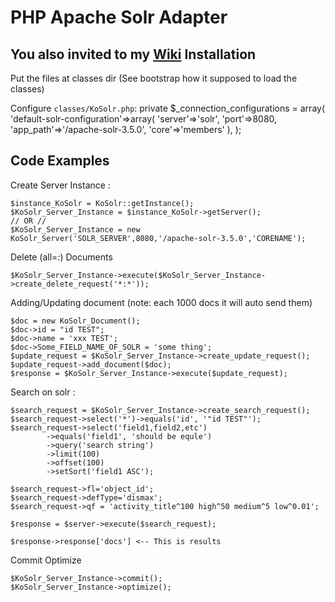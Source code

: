 PHP Apache Solr Adapter
=======================
You also invited to my [Wiki][wik]
Installation
-----------

Put the files at classes dir (See bootstrap how it supposed to load the classes)

Configure `classes/KoSolr.php`: 
    private $_connection_configurations = array(
        'default-solr-configuration'=>array(
            'server'=>'solr',
            'port'=>8080,
            'app_path'=>'/apache-solr-3.5.0',
            'core'=>'members'
        ),
    );
    

Code Examples
-----------

Create Server Instance :
    
    $instance_KoSolr = KoSolr::getInstance();
    $KoSolr_Server_Instance = $instance_KoSolr->getServer();
    // OR //
    $KoSolr_Server_Instance = new KoSolr_Server('SOLR_SERVER',8080,'/apache-solr-3.5.0','CORENAME');

Delete (all=*:*) Documents
    
    $KoSolr_Server_Instance->execute($KoSolr_Server_Instance->create_delete_request('*:*'));
    
Adding/Updating document (note: each 1000 docs it will auto send them)

    $doc = new KoSolr_Document();            
    $doc->id = "id TEST";
    $doc->name = 'xxx TEST';
    $doc->Some_FIELD_NAME_OF_SOLR = 'some thing';
    $update_request = $KoSolr_Server_Instance->create_update_request();
    $update_request->add_document($doc);
    $response = $KoSolr_Server_Instance->execute($update_request);   

Search on solr :

    $search_request = $KoSolr_Server_Instance->create_search_request();  
    $search_request->select('*')->equals('id', '"id TEST"');
    $search_request->select('field1,field2,etc')
            ->equals('field1', 'should be equle')
            ->query('search string')
            ->limit(100)
            ->offset(100)
            ->setSort('field1 ASC');

    $search_request->fl='object_id';
    $search_request->defType='dismax';
    $search_request->qf = 'activity_title^100 high^50 medium^5 low^0.01';   

    $response = $server->execute($search_request);
    
    $response->response['docs'] <-- This is results

Commit Optimize

    $KoSolr_Server_Instance->commit();
    $KoSolr_Server_Instance->optimize();    


[wik]: http://wiki.korotkin.co.il/PHP_Apache_Solr_Adapter
